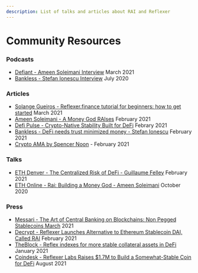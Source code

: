```yaml
---
description: List of talks and articles about RAI and Reflexer
---
```


# Community Resources

### Podcasts

* [Defiant - Ameen Soleimani Interview](https://thedefiant.substack.com/p/we-were-idiots-and-we-were-poor-then-037) March 2021
* [Bankless - Stefan Ionescu Interview](https://www.youtube.com/watch?v=5Fm5xNwfqNo) July 2020

### Articles 

* [Solange Gueiros - Reflexer.finance tutorial for beginners: how to get started](https://solangegueiros.medium.com/reflexer-finance-tutorial-how-to-create-an-account-and-a-safe-on-kovan-testnet-f5aa2fdc2092) March 2021
* [Ameen Soleimani - A Money God RAIses](https://ameensol.medium.com/a-money-god-raises-rai-is-live-on-ethereum-mainnet-f9aff2b1d331) February 2021
* [Defi Pulse - Crypto-Native Stability Built for DeFi](https://defipulse.com/blog/reflexer/) Febrary 2021
* [Bankless - DeFi needs trust minimized money - Stefan Ionescu](https://newsletter.banklesshq.com/p/defi-needs-trust-minimized-money) February 2021
* [Crypto AMA by Spencer Noon](https://crypto-ama.herokuapp.com/messages_reflexer.html) - February 2021

### Talks

* [ETH Denver - The Centralized Risk of DeFi - Guillaume Felley](https://www.youtube.com/watch?v=AvtJ6P60r4w) February 2021
* [ETH Online - Rai: Building a Money God - Ameen Soleimani](https://www.youtube.com/watch?v=kDCqiZd4xkI) October 2020

### Press

* [Messari - The Art of Central Banking on Blockchains: Non Pegged Stablecoins March](https://messari.io/article/the-art-of-central-banking-on-blockchains-non-pegged-stablecoins) 2021
* [Decrypt - Reflexer Launches Alternative to Ethereum Stablecoin DAI, Called RAI](https://decrypt.co/58101/reflexer-launches-alternative-to-ethereum-stablecoin-dai-called-rai) February 2021
* [TheBlock - Reflex indexes for more stable collateral assets in DeFi](https://www.theblockcrypto.com/genesis/90930/reflex-indexes-for-more-stable-collateral-assets-in-defi) January 2021
* [Coindesk - Reflexer Labs Raises $1.7M to Build a Somewhat-Stable Coin for DeFi](https://www.coindesk.com/eth-lite-reflexer-labs-raises-1-7m-to-build-a-somewhat-stable-coin-for-defi) August 2021





